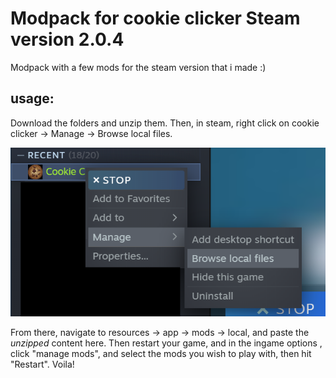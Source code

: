 # Modpack for cookie clicker Steam version 2.0.4

Modpack with a few mods for the steam version that i made :)

## usage:
Download the folders and unzip them.
Then, in steam, right click on cookie clicker -> Manage -> Browse local files.

![Alt text](localFiles.png "Local files")

From there, navigate to resources -> app -> mods -> local, and paste the *unzipped* content here.
Then restart your game, and in the ingame options , click "manage mods", and select the mods you wish to play with, then hit "Restart". Voila!

